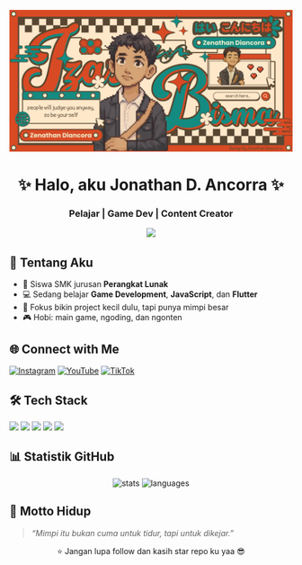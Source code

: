 ![banner](assets/banner_github.jpg)

<!-- Header -->
<h1 align="center">✨ Halo, aku Jonathan D. Ancorra ✨</h1>
<h3 align="center">Pelajar | Game Dev | Content Creator</h3>

<!-- Banner / GIF -->
<p align="center">
  <img src="https://media.giphy.com/media/QTfX9Ejfra3ZmNxh6B/giphy.gif" width="400"/>
</p>

<!-- About Me -->
## 🧑 Tentang Aku
- 🏫 Siswa SMK jurusan **Perangkat Lunak**  
- 💻 Sedang belajar **Game Development**, **JavaScript**, dan **Flutter**  
- 🌱 Fokus bikin project kecil dulu, tapi punya mimpi besar  
- 🎮 Hobi: main game, ngoding, dan ngonten

<!-- Socials -->
## 🌐 Connect with Me
[![Instagram](https://img.shields.io/badge/Instagram-E4405F?style=for-the-badge&logo=instagram&logoColor=white)](https://instagram.com/)
[![YouTube](https://img.shields.io/badge/YouTube-FF0000?style=for-the-badge&logo=youtube&logoColor=white)](https://youtube.com/)
[![TikTok](https://img.shields.io/badge/TikTok-000000?style=for-the-badge&logo=tiktok&logoColor=white)](https://tiktok.com/)

<!-- Tools & Skills -->
## 🛠️ Tech Stack
<p align="left">
  <img src="https://img.shields.io/badge/JavaScript-323330?style=for-the-badge&logo=javascript&logoColor=F7DF1E"/>
  <img src="https://img.shields.io/badge/Flutter-02569B?style=for-the-badge&logo=flutter&logoColor=white"/>
  <img src="https://img.shields.io/badge/Godot-478CBF?style=for-the-badge&logo=godot-engine&logoColor=white"/>
  <img src="https://img.shields.io/badge/HTML5-E34F26?style=for-the-badge&logo=html5&logoColor=white"/>
  <img src="https://img.shields.io/badge/CSS-1572B6?style=for-the-badge&logo=css3&logoColor=white"/>
</p>

<!-- GitHub Stats -->
## 📊 Statistik GitHub
<p align="center">
  <img src="https://github-readme-stats.vercel.app/api?username=Zenathannn&show_icons=true&theme=tokyonight" alt="stats" />
  <img src="https://github-readme-stats.vercel.app/api/top-langs/?username=Zenathannn&layout=compact&theme=tokyonight" alt="languages"/>
</p>

<!-- Goals / Quotes -->
## 🌟 Motto Hidup
> *“Mimpi itu bukan cuma untuk tidur, tapi untuk dikejar.”*

<!-- Footer -->
<p align="center">⭐ Jangan lupa follow dan kasih star repo ku yaa 😎</p>
